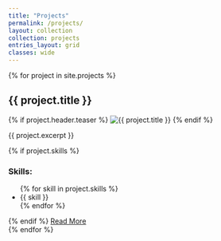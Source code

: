 ```yaml
---
title: "Projects"
permalink: /projects/
layout: collection
collection: projects
entries_layout: grid
classes: wide
---
```


{% for project in site.projects %}
  <div class="project-tile">
    <h2>{{ project.title }}</h2>
    {% if project.header.teaser %}
      <img src="{{ project.header.teaser | relative_url }}" alt="{{ project.title }}">
    {% endif %}
    <p>{{ project.excerpt }}</p>
    {% if project.skills %}
      <h3>Skills:</h3>
      <ul>
        {% for skill in project.skills %}
          <li>{{ skill }}</li>
        {% endfor %}
      </ul>
    {% endif %}
    <a href="{{ project.url | relative_url }}" class="btn btn--primary">Read More</a>
  </div>
{% endfor %}
